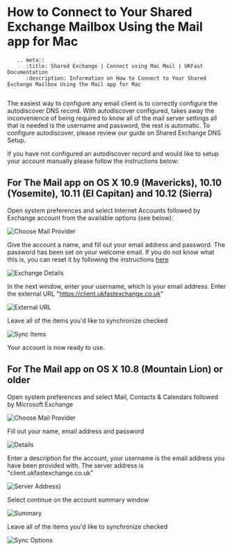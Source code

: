 # How to Connect to Your Shared Exchange Mailbox Using the Mail app for Mac

```eval_rst
   .. meta::
      :title: Shared Exchange | Connect using Mac Mail | UKFast Documentation
      :description: Information on How to Connect to Your Shared Exchange Mailbox Using the Mail app for Mac
      
```

The easiest way to configure any email client is to correctly configure the autodiscover DNS record. With autodiscover configured, takes away the inconvenience of being required to know all of the mail server settings all that is needed is the username and password, the rest is automatic. To configure autodiscover, please review our guide on Shared Exchange DNS Setup.

If you have not configured an autodiscover record and would like to setup your account manually please follow the instructions below:

## For The Mail app on OS X 10.9 (Mavericks), 10.10 (Yosemite), 10.11 (El Capitan) and 10.12 (Sierra)

Open system preferences and select Internet Accounts followed by Exchange account from the available options (see below):


 ![Choose Mail Provider](files/sharedexchangemac/mailprovider.PNG)

 Give the account a name, and fill out your email address and password. The password has been set on your welcome email. If you do not know what this is, you can reset it by following the instructions [here](/desktop/sharedexchange/changepassword.html)

 ![Exchange Details](files/sharedexchangemac/exchangedetails.PNG)

 In the next window, enter your username, which is your email address.
   Enter the external URL "https://client.ukfastexchange.co.uk"

 ![External URL](files/sharedexchangemac/external.PNG)

 Leave all of the items you'd like to synchronize checked

 ![Sync Items](files/sharedexchangemac/synclist.PNG)

 Your account is now ready to use.

## For The Mail app on OS X 10.8 (Mountain Lion) or older

 Open system preferences and select Mail, Contacts & Calendars followed by Microsoft Exchange

 ![Choose Mail Provider](files/sharedexchangemac/mailprovider2.PNG)

 Fill out your name, email address and password

 ![Details](files/sharedexchangemac/exchangedetails2.PNG)

 Enter a description for the account, your username is the email
   address you have been provided with. The server address is
   "client.ukfastexchange.co.uk"

 ![Server Address](files/sharedexchangemac/server.PNG))

 Select continue on the account summary window

 ![Summary](files/sharedexchangemac/summary.PNG)

 Leave all of the items you'd like to synchronize checked

![Sync Options](files/sharedexchangemac/synclist2.PNG)
